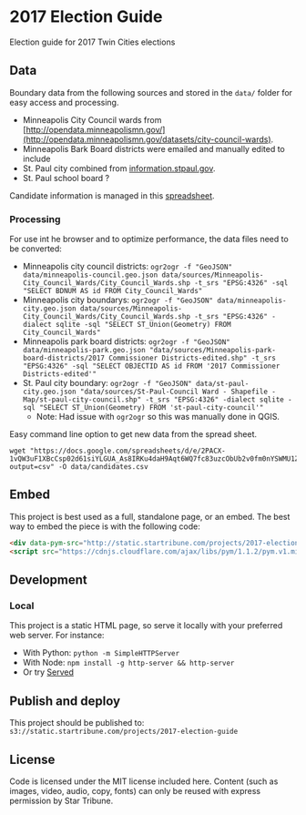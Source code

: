 # 2017 Election Guide

Election guide for 2017 Twin Cities elections

## Data

Boundary data from the following sources and stored in the `data/` folder for easy access and processing.

* Minneapolis City Council wards from [http://opendata.minneapolismn.gov/](http://opendata.minneapolismn.gov/datasets/city-council-wards).
* Minneapolis Bark Board districts were emailed and manually edited to include
* St. Paul city combined from [information.stpaul.gov](https://information.stpaul.gov/City-Administration/Council-Ward-Shapefile-Map/tseu-m286).
* St. Paul school board ?

Candidate information is managed in this [spreadsheet](https://docs.google.com/spreadsheets/d/1moYou5n4gAuVdrBLv3l2MFtW2n4Mqy9vRAGzjcdB4Dw/).

### Processing

For use int he browser and to optimize performance, the data files need to be converted:

* Minneapolis city council districts: `ogr2ogr -f "GeoJSON" data/minneapolis-council.geo.json data/sources/Minneapolis-City_Council_Wards/City_Council_Wards.shp -t_srs "EPSG:4326" -sql "SELECT BDNUM AS id FROM City_Council_Wards"`
* Minneapolis city boundarys: `ogr2ogr -f "GeoJSON" data/minneapolis-city.geo.json data/sources/Minneapolis-City_Council_Wards/City_Council_Wards.shp -t_srs "EPSG:4326" -dialect sqlite -sql "SELECT ST_Union(Geometry) FROM City_Council_Wards"`
* Minneapolis park board districts: `ogr2ogr -f "GeoJSON" data/minneapolis-park.geo.json "data/sources/Minneapolis-park-board-districts/2017 Commissioner Districts-edited.shp" -t_srs "EPSG:4326" -sql "SELECT OBJECTID AS id FROM '2017 Commissioner Districts-edited'"`
* St. Paul city boundary: `ogr2ogr -f "GeoJSON" data/st-paul-city.geo.json "data/sources/St-Paul-Council Ward - Shapefile - Map/st-paul-city-council.shp" -t_srs "EPSG:4326" -dialect sqlite -sql "SELECT ST_Union(Geometry) FROM 'st-paul-city-council'"`
    * Note: Had issue with `ogr2ogr` so this was manually done in QGIS.

Easy command line option to get new data from the spread sheet.

    wget "https://docs.google.com/spreadsheets/d/e/2PACX-1vQW3uF1XBcCsp02d61siYLGUA_As8IRKu4daH9Aqt6WQ7fc83uzcObUb2v0fm0nYSWMU1Zfab8aqLgL/pub?output=csv" -O data/candidates.csv

## Embed

This project is best used as a full, standalone page, or an embed.  The best way to embed the piece is with the following code:

```html
<div data-pym-src="http://static.startribune.com/projects/2017-election-guide">Loading...</div>
<script src="https://cdnjs.cloudflare.com/ajax/libs/pym/1.1.2/pym.v1.min.js" type="text/javascript"></script>
```

## Development

### Local

This project is a static HTML page, so serve it locally with your preferred web server.  For instance:

* With Python: `python -m SimpleHTTPServer`
* With Node: `npm install -g http-server && http-server`
* Or try [Served](http://enjalot.github.io/served/)

## Publish and deploy

This project should be published to: `s3://static.startribune.com/projects/2017-election-guide`

## License

Code is licensed under the MIT license included here.  Content (such as images, video, audio, copy, fonts) can only be reused with express permission by Star Tribune.
